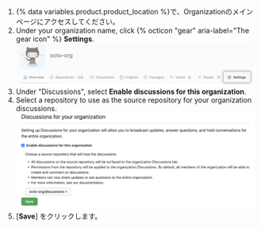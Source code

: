 1. {% data variables.product.product_location %}で、Organizationのメインページにアクセスしてください。
1. Under your organization name, click {% octicon "gear" aria-label="The gear icon" %} **Settings**. ![Organizationの設定ボタン](/assets/images/help/discussions/org-settings.png)
1. Under "Discussions", select **Enable discussions for this organization**.
1. Select a repository to use as the source repository for your organization discussions. ![Settings to enable discussions for an organization](/assets/images/help/discussions/enable-org-discussions.png)
1. [**Save**] をクリックします。
